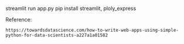 streamlit run app.py
pip install streamlit, ploly_express

Reference:

    https://towardsdatascience.com/how-to-write-web-apps-using-simple-python-for-data-scientists-a227a1a01582